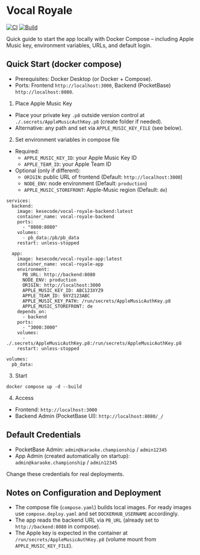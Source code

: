 # Vocal Royale

[![CI](https://github.com/davidweppler/vocal-royale/actions/workflows/test.yml/badge.svg)](https://github.com/davidweppler/vocal-royale/actions/workflows/test.yml)
[![Build](https://github.com/davidweppler/vocal-royale/actions/workflows/build.yml/badge.svg)](https://github.com/davidweppler/vocal-royale/actions/workflows/build.yml)

Quick guide to start the app locally with Docker Compose – including Apple Music key, environment variables, URLs, and default login.

## Quick Start (docker compose)
- Prerequisites: Docker Desktop (or Docker + Compose).
- Ports: Frontend `http://localhost:3000`, Backend (PocketBase) `http://localhost:8080`.

1) Place Apple Music Key
- Place your private key `.p8` outside version control at `./.secrets/AppleMusicAuthKey.p8` (create folder if needed).
- Alternative: any path and set via `APPLE_MUSIC_KEY_FILE` (see below).

2) Set environment variables in compose file
- Required:
  - `APPLE_MUSIC_KEY_ID`: your Apple Music Key ID
  - `APPLE_TEAM_ID`: your Apple Team ID
- Optional (only if different):
  - `ORIGIN`: public URL of frontend (Default: `http://localhost:3000`)
  - `NODE_ENV`: node environment (Default: `production`)
  - `APPLE_MUSIC_STOREFRONT`: Apple-Music region (Default: `de`)


```
services:
  backend:
    image: kesecode/vocal-royale-backend:latest
    container_name: vocal-royale-backend
    ports:
      - "8080:8080"
    volumes:
      - pb_data:/pb/pb_data
    restart: unless-stopped

  app:
    image: kesecode/vocal-royale-app:latest
    container_name: vocal-royale-app
    environment:
      PB_URL: http://backend:8080
      NODE_ENV: production
      ORIGIN: http://localhost:3000
      APPLE_MUSIC_KEY_ID: ABC123XYZ9
      APPLE_TEAM_ID: 9XYZ123ABC
      APPLE_MUSIC_KEY_PATH: /run/secrets/AppleMusicAuthKey.p8
      APPLE_MUSIC_STOREFRONT: de
    depends_on:
      - backend
    ports:
      - "3000:3000"
    volumes:
      - ./.secrets/AppleMusicAuthKey.p8:/run/secrets/AppleMusicAuthKey.p8
    restart: unless-stopped

volumes:
  pb_data:
```

3) Start
```
docker compose up -d --build
```

4) Access
- Frontend: `http://localhost:3000`
- Backend Admin (PocketBase UI): `http://localhost:8080/_/`

## Default Credentials
- PocketBase Admin: `admin@karaoke.championship` / `admin12345`
- App Admin (created automatically on startup): `admin@karaoke.championship` / `admin12345`

Change these credentials for real deployments.

## Notes on Configuration and Deployment
- The compose file (`compose.yaml`) builds local images. For ready images use `compose.deploy.yaml` and set `DOCKERHUB_USERNAME` accordingly.
- The app reads the backend URL via `PB_URL` (already set to `http://backend:8080` in compose).
- The Apple key is expected in the container at `/run/secrets/AppleMusicAuthKey.p8` (volume mount from `APPLE_MUSIC_KEY_FILE`).


